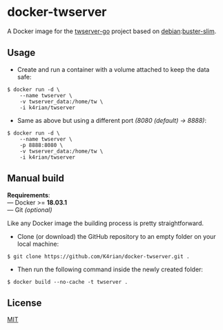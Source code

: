 docker-twserver
=====

A Docker image for the [twserver-go](https://github.com/K4rian/twserver-go) project based on [debian](https://hub.docker.com/_/debian/):[buster-slim](https://hub.docker.com/_/debian/?tab=tags&page=1&name=buster-slim).



## Usage

- Create and run a container with a volume attached to keep the data safe:
```
$ docker run -d \
    --name twserver \
    -v twserver_data:/home/tw \
    -i k4rian/twserver
```

- Same as above but using a different port *(8080 (default) -> 8888)*:
```
$ docker run -d \
    --name twserver \
    -p 8888:8080 \
    -v twserver_data:/home/tw \
    -i k4rian/twserver
```



## Manual build

__Requirements__:                               
— Docker >= __18.03.1__                         
— Git *(optional)*

Like any Docker image the building process is pretty straightforward. 

- Clone (or download) the GitHub repository to an empty folder on your local machine:
```
$ git clone https://github.com/K4rian/docker-twserver.git .
```

- Then run the following command inside the newly created folder:
```
$ docker build --no-cache -t twserver .
```



## License

[MIT](LICENSE)